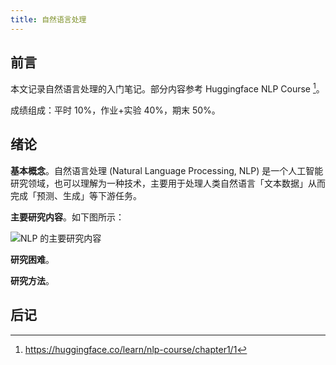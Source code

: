 ```yaml
---
title: 自然语言处理
---
```


## 前言

本文记录自然语言处理的入门笔记。部分内容参考 Huggingface NLP Course [^ huggingface nlp course]。

[^ huggingface nlp course]: <https://huggingface.co/learn/nlp-course/chapter1/1>

成绩组成：平时 10%，作业+实验 40%，期末 50%。

## 绪论

**基本概念**。自然语言处理 (Natural Language Processing, NLP) 是一个人工智能研究领域，也可以理解为一种技术，主要用于处理人类自然语言「文本数据」从而完成「预测、生成」等下游任务。

**主要研究内容**。如下图所示：

![NLP 的主要研究内容](https://dwj-oss.oss-cn-nanjing.aliyuncs.com/images/20250303083104252.png)

**研究困难**。

**研究方法**。

## 后记